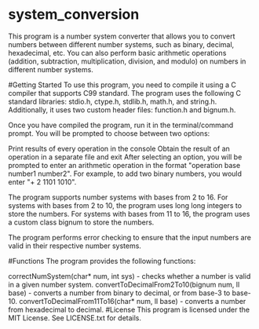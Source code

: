 # system_conversion

This program is a number system converter that allows you to convert numbers between different number systems, such as binary, decimal, hexadecimal, etc. You can also perform basic arithmetic operations (addition, subtraction, multiplication, division, and modulo) on numbers in different number systems.

#Getting Started
To use this program, you need to compile it using a C compiler that supports C99 standard. The program uses the following C standard libraries: stdio.h, ctype.h, stdlib.h, math.h, and string.h. Additionally, it uses two custom header files: function.h and bignum.h.

Once you have compiled the program, run it in the terminal/command prompt. You will be prompted to choose between two options:

Print results of every operation in the console
Obtain the result of an operation in a separate file and exit
After selecting an option, you will be prompted to enter an arithmetic operation in the format "operation base number1 number2". For example, to add two binary numbers, you would enter "+ 2 1101 1010".

The program supports number systems with bases from 2 to 16. For systems with bases from 2 to 10, the program uses long long integers to store the numbers. For systems with bases from 11 to 16, the program uses a custom class bignum to store the numbers.

The program performs error checking to ensure that the input numbers are valid in their respective number systems.

#Functions
The program provides the following functions:

correctNumSystem(char* num, int sys) - checks whether a number is valid in a given number system.
convertToDecimalFrom2To10(bignum num, ll base) - converts a number from binary to decimal, or from base-3 to base-10.
convertToDecimalFrom11To16(char* num, ll base) - converts a number from hexadecimal to decimal.
#License
This program is licensed under the MIT License. See LICENSE.txt for details.
